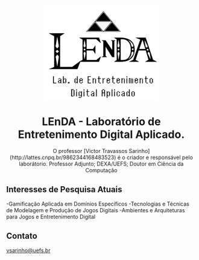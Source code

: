 <p align="center">
<img src="img/LENDA.jpg" width="300" alt="LEnDA">
</p>
<h1 align="center">LEnDA - Laboratório de Entretenimento Digital Aplicado.</h1>
<p align="center"> O professor [Victor Travassos Sarinho] (http://lattes.cnpq.br/9862344168483523) é o criador e responsável pelo laborátorio. Professor Adjunto; DEXA/UEFS; Doutor em Ciência da Computação</p>

## Interesses de Pesquisa Atuais

-Gamificação Aplicada em Domínios Específicos
-Tecnologias e Técnicas de Modelagem e Produção de Jogos Digitais 
-Ambientes e Arquiteturas para Jogos e Entretenimento Digital

## Contato
vsarinho@uefs.br
